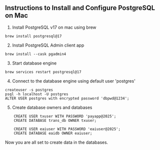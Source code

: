 ## Instructions to Install and Configure PostgreSQL on Mac

1. Install PostgreSQL v17 on mac using brew

`brew install postgresql@17`

2. Install PostgreSQL Admin client app 

`brew install --cask pgadmin4`

3. Start database engine

`brew services restart postgresql@17`

4. Connect to the database engine using default user 'postgres'

```
createuser -s postgres
psql -h localhost -U postgres
ALTER USER postgres with encrypted password 'dbpwd@1234';
```


5. Create database owners and databases
```
    CREATE USER txuser WITH PASSWORD 'payapp@2025';
    CREATE DATABASE trans_db OWNER txuser;

    CREATE USER eaiuser WITH PASSWORD 'eaiuser@2025';
    CREATE DATABASE eaidb OWNER eaiuser;

```

Now you are all set to create data in the databases.
